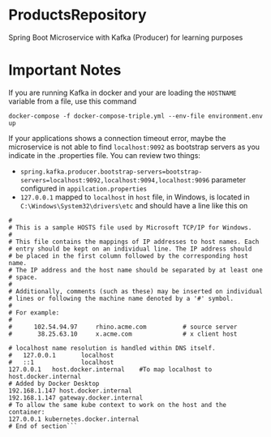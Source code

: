# ProductsRepository
Spring Boot Microservice with Kafka (Producer) for learning purposes

# Important Notes
If you are running Kafka in docker and your are loading the ```HOSTNAME``` variable from a file, use this command

```docker-compose -f docker-compose-triple.yml --env-file environment.env up```

If your applications shows a connection timeout error, maybe the microservice is not able to find ```localhost:9092``` as bootstrap servers as you indicate in the .properties file.
You can review two things:
- ```spring.kafka.producer.bootstrap-servers=bootstrap-servers=localhost:9092,localhost:9094,localhost:9096``` parameter configured in ```appilcation.properties```
- ```127.0.0.1``` mapped to ```localhost``` in ```host``` file, in Windows, is located in ```C:\Windows\System32\drivers\etc``` and should have a line like this on

```# Copyright (c) 1993-2009 Microsoft Corp.
#
# This is a sample HOSTS file used by Microsoft TCP/IP for Windows.
#
# This file contains the mappings of IP addresses to host names. Each
# entry should be kept on an individual line. The IP address should
# be placed in the first column followed by the corresponding host name.
# The IP address and the host name should be separated by at least one
# space.
#
# Additionally, comments (such as these) may be inserted on individual
# lines or following the machine name denoted by a '#' symbol.
#
# For example:
#
#      102.54.94.97     rhino.acme.com          # source server
#       38.25.63.10     x.acme.com              # x client host

# localhost name resolution is handled within DNS itself.
#	127.0.0.1       localhost
#	::1             localhost
127.0.0.1   host.docker.internal    #To map localhost to host.docker.internal
# Added by Docker Desktop
192.168.1.147 host.docker.internal
192.168.1.147 gateway.docker.internal
# To allow the same kube context to work on the host and the container:
127.0.0.1 kubernetes.docker.internal
# End of section```



